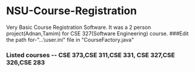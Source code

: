 # NSU-Course-Registration
Very Basic Course Registration Software. 
It was a 2 person project(Adnan,Tamim) for CSE 327(Software Engineering) course. 
###Edit the path for-"...\\user.ini" file in "CourseFactory.java" 
### Listed courses -- CSE 373,CSE 311,CSE 331, CSE 327,CSE 326,CSE 283
